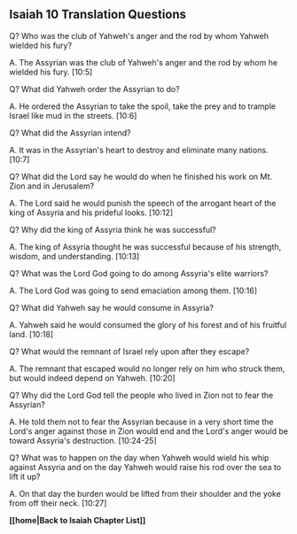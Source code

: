 ## Isaiah 10 Translation Questions ##

Q? Who was the club of Yahweh's anger and the rod by whom Yahweh wielded his fury?

A. The Assyrian was the club of Yahweh's anger and the rod by whom he wielded his fury. [10:5]

Q? What did Yahweh order the Assyrian to do?

A. He ordered the Assyrian to take the spoil, take the prey and to trample Israel like mud in the streets. [10:6]

Q? What did the Assyrian intend?

A. It was in the Assyrian's heart to destroy and eliminate many nations. [10:7]

Q? What did the Lord say he would do when he finished his work on Mt. Zion and in Jerusalem?

A. The Lord said he would punish the speech of the arrogant heart of the king of Assyria and his prideful looks. [10:12]

Q? Why did the king of Assyria think he was successful?

A. The king of Assyria thought he was successful because of his strength, wisdom, and understanding. [10:13]

Q? What was the Lord God going to do among Assyria's elite warriors?

A. The Lord God was going to send emaciation among them. [10:16]

Q? What did Yahweh say he would consume in Assyria?

A. Yahweh said he would consumed the glory of his forest and of his fruitful land. [10:18]

Q? What would the remnant of Israel rely upon after they escape?

A. The remnant that escaped would no longer rely on him who struck them, but would indeed depend on Yahweh. [10:20]

Q? Why did the Lord God tell the people who lived in Zion not to fear the Assyrian?

A. He told them not to fear the Assyrian because in a very short time the Lord's anger against those in Zion would end and the Lord's anger would be toward Assyria's destruction. [10:24-25]

Q? What was to happen on the day when Yahweh would wield his whip against Assyria and on the day Yahweh would raise his rod over the sea to lift it up?

A. On that day the burden would be lifted from their shoulder and the yoke from off their neck. [10:27]

__[[home|Back to Isaiah Chapter List]]__

